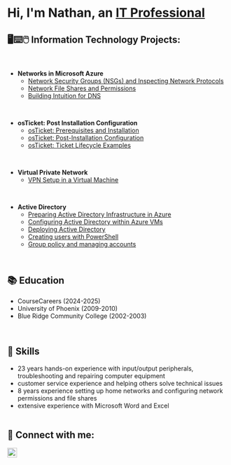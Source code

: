 <h1>Hi, I'm Nathan, an <a href="https://www.linkedin.com/in/nathan-haywood-446826143/">IT Professional</a>
<h2>🖥⌨🖱 Information Technology Projects:</h2>
<br/>

- <b>Networks in Microsoft Azure</b>
  - [Network Security Groups (NSGs) and Inspecting Network Protocols](https://github.com/nph84/Network-Security-Groups-and-Inspecting-Network-Protocols)
  - [Network File Shares and Permissions](https://github.com/nph84/Network-File-Shares-and-Permissions)
  - [Building Intuition for DNS](https://github.com/nph84/Building-Intuition-for-DNS)
<br/>

  
- <b>osTicket: Post Installation Configuration</b>
  - [osTicket: Prerequisites and Installation](https://github.com/nph84/osticket-prereqs/tree/main)
  - [osTicket: Post-Installation Configuration](https://github.com/nph84/osTicket-Post-Install-Config)
  - [osTicket: Ticket Lifecycle Examples](https://github.com/nph84/osTicket-Ticket-Lifecycle-Examples)
<br/>


- <b>Virtual Private Network</b>
  - [VPN Setup in a Virtual Machine ](https://github.com/nph84/VPN-Setup-in-a-Virtual-Machine)
 <br/>
 
- <b>Active Directory</b>
  - [Preparing Active Directory Infrastructure in Azure](https://github.com/nph84/Preparing-AD-Infrastructure-in-Azure)
  - [Configuring Active Directory within Azure VMs](https://github.com/nph84/Configuring-Active-Directory-within-Azure-VMs)
  - [Deploying Active Directory](https://github.com/nph84/Deploying-AD)
  - [Creating users with PowerShell](https://github.com/nph84/Creating-users-with-PowerShell)
  - [Group policy and managing accounts](https://github.com/nph84/Group-policy-and-managing-accounts)
<br/>

## 📚 Education

  - CourseCareers (2024-2025)
  - University of Phoenix (2009-2010)
  - Blue Ridge Community College (2002-2003)

<br/>



## 🧰 Skills

  - 23 years hands-on experience with input/output peripherals, troubleshooting and repairing computer equipment<br/>
  - customer service experience and helping others solve technical issues <br/>
  - 8 years experience setting up home networks and configuring network permissions and file shares <br/>
  - extensive experience with Microsoft Word and Excel <br/> <br/>
    

<h2> 📱 Connect with me:</h2>

[<img align="left" alt="JoshMadakor | LinkedIn" width="22px" src="https://cdn.jsdelivr.net/npm/simple-icons@v3/icons/linkedin.svg" />][linkedin]

[linkedin]: https://www.linkedin.com/in/nathan-haywood-446826143/
